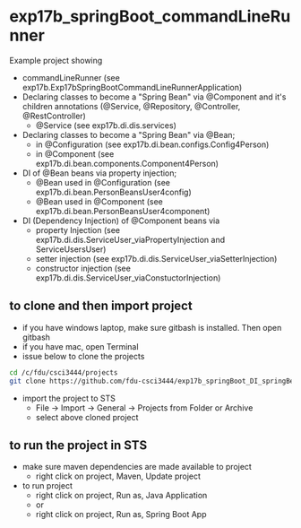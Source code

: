# exp17b_springBoot_commandLineRunner
Example project showing
- commandLineRunner (see exp17b.Exp17bSpringBootCommandLineRunnerApplication)
- Declaring classes to become a "Spring Bean" via @Component and it's children annotations (@Service, @Repository, @Controller, @RestController)
	- @Service (see exp17b.di.dis.services)
- Declaring classes to become a "Spring Bean" via @Bean;
	- in @Configuration (see exp17b.di.bean.configs.Config4Person)
	- in @Component (see exp17b.di.bean.components.Component4Person)
- DI of @Bean beans via property injection;
	- @Bean used in @Configuration (see exp17b.di.bean.PersonBeansUser4config)
	- @Bean used in @Component (see exp17b.di.bean.PersonBeansUser4component)
- DI (Dependency Injection) of @Component beans via
	- property Injection (see exp17b.di.dis.ServiceUser_viaPropertyInjection and ServiceUsersUser)
	- setter injection (see exp17b.di.dis.ServiceUser_viaSetterInjection)
	- constructor injection (see exp17b.di.dis.ServiceUser_viaConstuctorInjection)

## to clone and then import project
- if you have windows laptop, make sure gitbash is installed. Then open gitbash
- if you have mac, open Terminal
- issue below to clone the projects
```bash
cd /c/fdu/csci3444/projects
git clone https://github.com/fdu-csci3444/exp17b_springBoot_DI_springBeanAnnotations.git
```
- import the project to STS
	- File -> Import -> General -> Projects from Folder or Archive
	- select above cloned project

## to run the project in STS
- make sure maven dependencies are made available to project
	- right click on project, Maven, Update project
- to run project
	- right click on project, Run as, Java Application
	- or
	- right click on project, Run as, Spring Boot App

